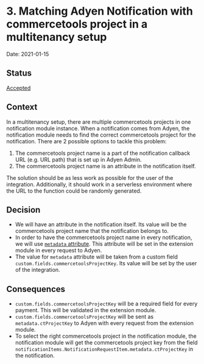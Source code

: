 # 3. Matching Adyen Notification with commercetools project in a multitenancy setup

Date: 2021-01-15

## Status

[Accepted](https://github.com/commercetools/commercetools-adyen-integration/pull/541)

## Context

In a multitenancy setup, there are multiple commercetools projects in one notification module instance.
When a notification comes from Adyen, the notification module needs to find the correct commercetools project for the notification.
There are 2 possible options to tackle this problem:

1. The commercetools project name is a part of the notification callback URL (e.g. URL path) that is set up in Adyen Admin.
1. The commercetools project name is an attribute in the notification itself.

The solution should be as less work as possible for the user of the integration. Additionally, it should work in a serverless environment where the URL to the function could be randomly generated.

## Decision
- We will have an attribute in the notification itself. Its value will be the commercetools project name that the notification belongs to.
- In order to have the commercetools project name in every notification, we will use [`metadata` attribute](https://docs.adyen.com/api-explorer/#/CheckoutService/v66/post/payments__reqParam_metadata). This attribute will be set in the extension module in every request to Adyen.
- The value for `metadata` attribute will be taken from a custom field `custom.fields.commercetoolsProjectKey`. Its value will be set by the user of the integration.

## Consequences
- `custom.fields.commercetoolsProjectKey` will be a required field for every payment. This will be validated in the extension module.
- `custom.fields.commercetoolsProjectKey` will be sent as `metadata.ctProjectKey` to Adyen with every request from the extension module.
- To select the right commercetools project in the notification module, the notification module will get the commercetools project key from the field `notificationItems.NotificationRequestItem.metadata.ctProjectKey` in the notification.
